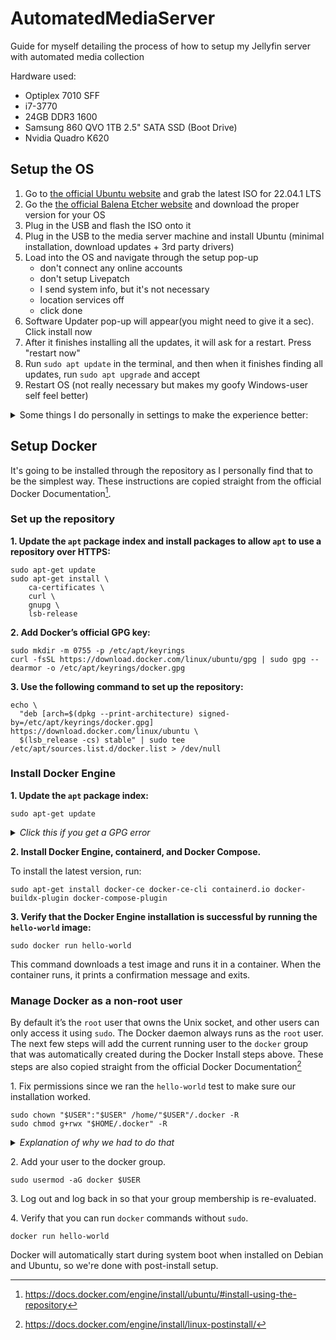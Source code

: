 # AutomatedMediaServer
Guide for myself detailing the process of how to setup my Jellyfin server with automated media collection

Hardware used: 
- Optiplex 7010 SFF
- i7-3770
- 24GB DDR3 1600
- Samsung 860 QVO 1TB 2.5" SATA SSD (Boot Drive)
- Nvidia Quadro K620

## Setup the OS
1. Go to [the official Ubuntu website](https://ubuntu.com/download/desktop) and grab the latest ISO for 22.04.1 LTS 
2. Go the [the official Balena Etcher website](https://www.balena.io/etcher#download-etcher) and download the proper version for your OS
3. Plug in the USB and flash the ISO onto it
4. Plug in the USB to the media server machine and install Ubuntu (minimal installation, download updates + 3rd party drivers)
5. Load into the OS and navigate through the setup pop-up
    - don't connect any online accounts
    - don't setup Livepatch
    - I send system info, but it's not necessary
    - location services off
    - click done
6. Software Updater pop-up will appear(you might need to give it a sec). Click install now
7. After it finishes installing all the updates, it will ask for a restart. Press "restart now"
8. Run ```sudo apt update``` in the terminal, and then when it finishes finding all updates, run ```sudo apt upgrade``` and accept
9. Restart OS (not really necessary but makes my goofy Windows-user self feel better)

<details><summary>Some things I do personally in settings to make the experience better:</summary>
<p>
    
- Go in Appearance and switch it to dark
- Go in Background and change it to something darker 
- Go in Power and change Screen Blank to 15 minutes or never 
- Go in Displays, Night Light at the top, Turn Night Light on, swap to Manual Schedule, and change the times to the same number to make it always enabled 
- Go into Date & Time and change Time Format to AM/PM 
- Go into About and make sure all my hardware shows up
</p>
</details>

## Setup Docker
It's going to be installed through the repository as I personally find that to be the simplest way. These instructions are copied straight from the official Docker Documentation[^1].

### Set up the repository

**1\. Update the `apt` package index and install packages to allow `apt` to use a repository over HTTPS:**

    sudo apt-get update
    sudo apt-get install \
        ca-certificates \
        curl \
        gnupg \
        lsb-release

**2\. Add Docker’s official GPG key:**

    sudo mkdir -m 0755 -p /etc/apt/keyrings
    curl -fsSL https://download.docker.com/linux/ubuntu/gpg | sudo gpg --dearmor -o /etc/apt/keyrings/docker.gpg

**3\. Use the following command to set up the repository:**

    echo \
      "deb [arch=$(dpkg --print-architecture) signed-by=/etc/apt/keyrings/docker.gpg] https://download.docker.com/linux/ubuntu \
      $(lsb_release -cs) stable" | sudo tee /etc/apt/sources.list.d/docker.list > /dev/null

### Install Docker Engine

**1\. Update the `apt` package index:**

    sudo apt-get update
    
_<details><summary>Click this if you get a GPG error</summary>_
<p>
Your default umask may be incorrectly configured, preventing detection of the repository public key file. Try granting read permission for the Docker public key file before updating the package index:

    sudo chmod a+r /etc/apt/keyrings/docker.gpg
    sudo apt-get update

</p>
</details>

**2\. Install Docker Engine, containerd, and Docker Compose.**

To install the latest version, run:
    
    sudo apt-get install docker-ce docker-ce-cli containerd.io docker-buildx-plugin docker-compose-plugin

**3\. Verify that the Docker Engine installation is successful by running the `hello-world` image:**

    sudo docker run hello-world
This command downloads a test image and runs it in a container. When the container runs, it prints a confirmation message and exits.

### Manage Docker as a non-root user
By default it’s the `root` user that owns the Unix socket, and other users can only access it using `sudo`. The Docker daemon always runs as the `root` user. The next few steps will add the current running user to the `docker` group that was automatically created during the Docker Install steps above. These steps are also copied straight from the official Docker Documentation[^2]

1\. Fix permissions since we ran the `hello-world` test to make sure our installation worked.

    sudo chown "$USER":"$USER" /home/"$USER"/.docker -R
    sudo chmod g+rwx "$HOME/.docker" -R

_<details><summary>Explanation of why we had to do that</summary>_
<p>

We initially ran a Docker CLI command, the `hello-world` test, using `sudo` before adding ourselves to the `docker` group, causing the following error:

>WARNING: Error loading config file: /home/user/.docker/config.json -<br>stat /home/user/.docker/config.json: permission denied

This error indicates that the permission settings for the `~/.docker/` directory are incorrect, due to having used the `sudo` command earlier.

Running the permission fix command above solves that problem
    
</p>
</details>

2\. Add your user to the docker group.

    sudo usermod -aG docker $USER
3\. Log out and log back in so that your group membership is re-evaluated.

4\. Verify that you can run `docker` commands without `sudo`.

    docker run hello-world
Docker will automatically start during system boot when installed on Debian and Ubuntu, so we're done with post-install setup.

[^1]: https://docs.docker.com/engine/install/ubuntu/#install-using-the-repository
[^2]: https://docs.docker.com/engine/install/linux-postinstall/
